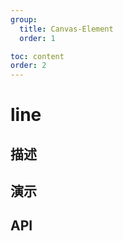 ```yaml
---
group:
  title: Canvas-Element
  order: 1

toc: content
order: 2
---
```



# line

## 描述

## 演示
  <code src="./lineDemo"></code>

## API